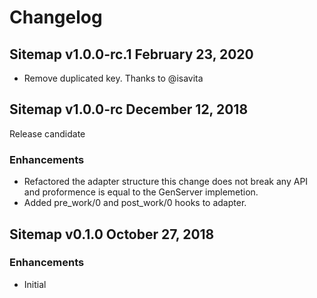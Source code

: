 # Changelog

## Sitemap v1.0.0-rc.1 February 23, 2020

* Remove duplicated key. Thanks to @isavita

## Sitemap v1.0.0-rc December 12, 2018

Release candidate

### Enhancements

* Refactored the adapter structure this change does not break any API and proformence is equal to the GenServer implemetion.
* Added pre_work/0 and post_work/0 hooks to adapter.

## Sitemap v0.1.0 October 27, 2018

### Enhancements

* Initial
